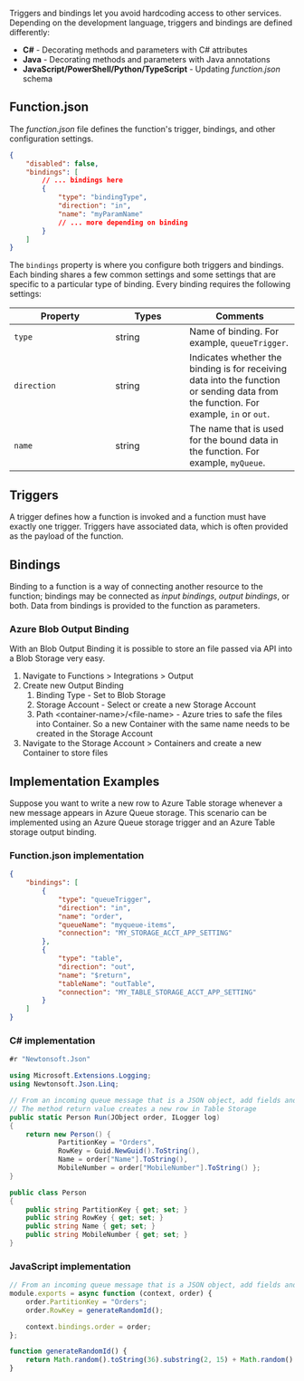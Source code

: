 Triggers and bindings let you avoid hardcoding access to other services. Depending on the development language, triggers and bindings are defined differently:

-   **C#** - Decorating methods and parameters with C# attributes
-   **Java** - Decorating methods and parameters with Java annotations
-   **JavaScript/PowerShell/Python/TypeScript** - Updating _function.json_ schema

## Function.json

The _function.json_ file defines the function's trigger, bindings, and other configuration settings.

```json
{
	"disabled": false,
	"bindings": [
		// ... bindings here
		{
			"type": "bindingType",
			"direction": "in",
			"name": "myParamName"
			// ... more depending on binding
		}
	]
}
```

The `bindings` property is where you configure both triggers and bindings. Each binding shares a few common settings and some settings that are specific to a particular type of binding. Every binding requires the following settings:

<table><thead><tr><th width="163.33333333333331">Property</th><th width="115">Types</th><th>Comments</th></tr></thead><tbody><tr><td><code>type</code></td><td>string</td><td>Name of binding. For example, <code>queueTrigger</code>.</td></tr><tr><td><code>direction</code></td><td>string</td><td>Indicates whether the binding is for receiving data into the function or sending data from the function. For example, <code>in</code> or <code>out</code>.</td></tr><tr><td><code>name</code></td><td>string</td><td>The name that is used for the bound data in the function. For example, <code>myQueue</code>.</td></tr></tbody></table>

## Triggers

A trigger defines how a function is invoked and a function must have exactly one trigger. Triggers have associated data, which is often provided as the payload of the function.

## Bindings

Binding to a function is a way of connecting another resource to the function; bindings may be connected as _input bindings_, _output bindings_, or both. Data from bindings is provided to the function as parameters.

### Azure Blob Output Binding

With an Blob Output Binding it is possible to store an file passed via API into a Blob Storage very easy.

1. Navigate to Functions > Integrations > Output
2. Create new Output Binding
    1. Binding Type - Set to Blob Storage
    2. Storage Account - Select or create a new Storage Account
    3. Path \<container-name>/\<file-name> - Azure tries to safe the files into Container. So a new Container with the same name needs to be created in the Storage Account
3. Navigate to the Storage Account > Containers and create a new Container to store files

## Implementation Examples

Suppose you want to write a new row to Azure Table storage whenever a new message appears in Azure Queue storage. This scenario can be implemented using an Azure Queue storage trigger and an Azure Table storage output binding.

### Function.json implementation

```json
{
	"bindings": [
		{
			"type": "queueTrigger",
			"direction": "in",
			"name": "order",
			"queueName": "myqueue-items",
			"connection": "MY_STORAGE_ACCT_APP_SETTING"
		},
		{
			"type": "table",
			"direction": "out",
			"name": "$return",
			"tableName": "outTable",
			"connection": "MY_TABLE_STORAGE_ACCT_APP_SETTING"
		}
	]
}
```

### C# implementation

```csharp
#r "Newtonsoft.Json"

using Microsoft.Extensions.Logging;
using Newtonsoft.Json.Linq;

// From an incoming queue message that is a JSON object, add fields and write to Table storage
// The method return value creates a new row in Table Storage
public static Person Run(JObject order, ILogger log)
{
    return new Person() {
            PartitionKey = "Orders",
            RowKey = Guid.NewGuid().ToString(),
            Name = order["Name"].ToString(),
            MobileNumber = order["MobileNumber"].ToString() };
}

public class Person
{
    public string PartitionKey { get; set; }
    public string RowKey { get; set; }
    public string Name { get; set; }
    public string MobileNumber { get; set; }
}
```

### JavaScript implementation

```javascript
// From an incoming queue message that is a JSON object, add fields and write to Table Storage
module.exports = async function (context, order) {
	order.PartitionKey = "Orders";
	order.RowKey = generateRandomId();

	context.bindings.order = order;
};

function generateRandomId() {
	return Math.random().toString(36).substring(2, 15) + Math.random().toString(36).substring(2, 15);
}
```

